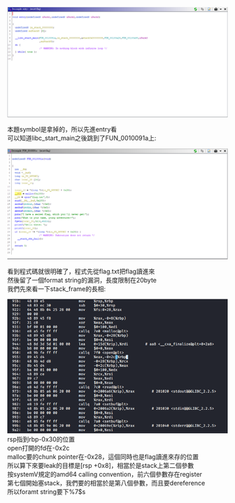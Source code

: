 ![image](https://github.com/sarafciel/PwnWriteup/blob/master/redpwnCTF/secret-flag/secret-flag.png)

本題symbol是拿掉的，所以先進entry看  
可以知道libc_start_main之後跳到了FUN_0010091a上:  

![image](https://github.com/sarafciel/PwnWriteup/blob/master/redpwnCTF/secret-flag/secret-flag2.png)

看到程式碼就很明確了，程式先從flag.txt把flag讀進來  
然後留了一個format string的漏洞，長度限制在20byte  
我們先來看一下stack_frame的長相:  

![image](https://github.com/sarafciel/PwnWriteup/blob/master/redpwnCTF/secret-flag/secret-flag3.png)
rsp指到rbp-0x30的位置  
open打開的fd在-0x2c  
malloc要的chunk pointer在-0x28，這個同時也是flag讀進來存的位置  
所以算下來要leak的目標是[rsp +0x8]，相當於是stack上第二個參數  
按systemV規定的amd64 calling convention，前六個參數存在register  
第七個開始塞stack，我們要的相當於是第八個參數，而且要dereference  
所以foramt string要下%7$s  

